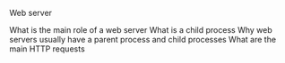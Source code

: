 Web server

What is the main role of a web server
What is a child process
Why web servers usually have a parent process and child processes
What are the main HTTP requests